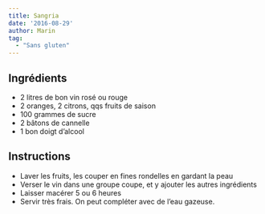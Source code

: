 ```yaml
---
title: Sangria
date: '2016-08-29'
author: Marin
tag: 
  - "Sans gluten"
---
```

## Ingrédients
- 2 litres de bon vin rosé ou rouge
- 2 oranges, 2 citrons, qqs fruits de saison
- 100 grammes de sucre
- 2 bâtons de cannelle
- 1 bon doigt d’alcool

## Instructions
- Laver les fruits, les couper en fines rondelles en gardant la peau
- Verser le vin dans une groupe coupe, et y ajouter les autres ingrédients
- Laisser macérer 5 ou 6 heures
- Servir très frais. On peut compléter avec de l’eau gazeuse.

